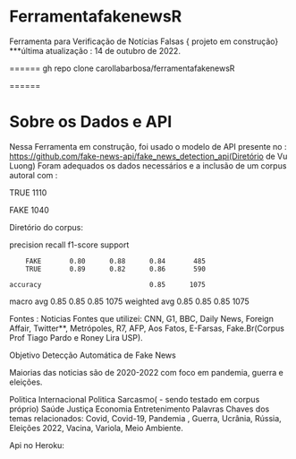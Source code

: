 # FerramentafakenewsR
Ferramenta para Verificação de Notícias Falsas
{ projeto em construção}
***última atualização : 14 de outubro de 2022.

======
gh repo clone carollabarbosa/ferramentafakenewsR

======
# Sobre os Dados e API
Nessa Ferramenta em construção, foi usado o modelo de API presente no : https://github.com/fake-news-api/fake_news_detection_api(Diretório de Vu Luong)
Foram adequados os dados necessários e  a inclusão de um corpus autoral com :

TRUE    1110

FAKE    1040

Diretório do corpus: 

  precision    recall  f1-score   support

        FAKE       0.80      0.88      0.84       485
        TRUE       0.89      0.82      0.86       590

    accuracy                           0.85      1075
   macro avg       0.85      0.85      0.85      1075
weighted avg       0.85      0.85      0.85      1075


Fontes : 
Noticias Fontes que utilizei: CNN, G1, BBC, Daily News, Foreign Affair, Twitter**, Metrópoles, R7, AFP, Aos Fatos, E-Farsas, Fake.Br(Corpus Prof Tiago Pardo e Roney Lira USP).

Objetivo Detecção Automática de Fake News

Maiorias das noticias são de 2020-2022 com foco em pandemia, guerra e eleições.

Politica Internacional
Politica
Sarcasmo( - sendo testado em corpus próprio)
Saúde
Justiça
Economia
Entretenimento
Palavras Chaves dos temas relacionados: Covid, Covid-19, Pandemia , Guerra, Ucrânia, Rússia, Eleições 2022, Vacina, Variola, Meio Ambiente.

 Api no Heroku:

